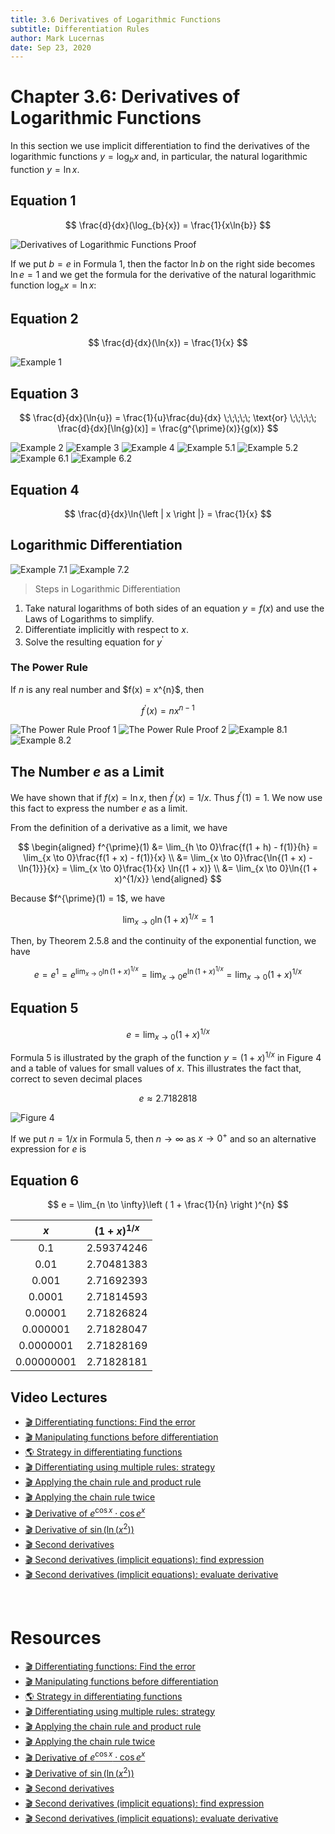 ```yaml
---
title: 3.6 Derivatives of Logarithmic Functions
subtitle: Differentiation Rules
author: Mark Lucernas
date: Sep 23, 2020
---
```



# Chapter 3.6: Derivatives of Logarithmic Functions

In this section we use implicit differentiation to find the derivatives of the
logarithmic functions $y = \log_{b}{x}$ and, in particular, the natural
logarithmic function $y = \ln{x}$.

## Equation 1

$$
\frac{d}{dx}(\log_{b}{x}) = \frac{1}{x\ln{b}}
$$

![Derivatives of Logarithmic Functions Proof](../../../../../files/fall-2020/MATH-150/chapter-3/3.6_derivatives_of_logarithmic_proof.png)

If we put $b = e$ in Formula 1, then the factor $\ln{b}$ on the right side
becomes $\ln{e} = 1$ and we get the formula for the derivative of the natural
logarithmic function $\log_{e}{x} = \ln{x}$:

## Equation 2

$$
\frac{d}{dx}(\ln{x}) = \frac{1}{x}
$$

![Example 1](../../../../../files/fall-2020/MATH-150/chapter-3/3.6_example-1.png)

## Equation 3

$$
\frac{d}{dx}(\ln{u}) = \frac{1}{u}\frac{du}{dx} \;\;\;\;\; \text{or} \;\;\;\;\; \frac{d}{dx}[\ln{g}(x)] = \frac{g^{\prime}(x)}{g(x)}
$$

![Example 2](../../../../../files/fall-2020/MATH-150/chapter-3/3.6_example-2.png)
![Example 3](../../../../../files/fall-2020/MATH-150/chapter-3/3.6_example-3.png)
![Example 4](../../../../../files/fall-2020/MATH-150/chapter-3/3.6_example-4.png)
![Example 5.1](../../../../../files/fall-2020/MATH-150/chapter-3/3.6_example-5.1.png)
![Example 5.2](../../../../../files/fall-2020/MATH-150/chapter-3/3.6_example-5.2.png)
![Example 6.1](../../../../../files/fall-2020/MATH-150/chapter-3/3.6_example-6.1.png)
![Example 6.2](../../../../../files/fall-2020/MATH-150/chapter-3/3.6_example-6.2.png)

## Equation 4

$$
\frac{d}{dx}\ln{\left | x \right |} = \frac{1}{x}
$$

## Logarithmic Differentiation

![Example 7.1](../../../../../files/fall-2020/MATH-150/chapter-3/3.6_example-7.1.png)
![Example 7.2](../../../../../files/fall-2020/MATH-150/chapter-3/3.6_example-7.2.png)

> Steps in Logarithmic Differentiation

1. Take natural logarithms of both sides of an equation $y = f(x)$ and use the
   Laws of Logarithms to simplify.
2. Differentiate implicitly with respect to $x$.
3. Solve the resulting equation for $y^{\prime}$

### The Power Rule

If $n$ is any real number and $f(x) = x^{n}\$, then

$$
f^{\prime}(x) = nx^{n - 1}
$$

![The Power Rule Proof 1](../../../../../files/fall-2020/MATH-150/chapter-3/3.6_the_power_rule_proof-1.png)
![The Power Rule Proof 2](../../../../../files/fall-2020/MATH-150/chapter-3/3.6_the_power_rule_proof-2.png)
![Example 8.1](../../../../../files/fall-2020/MATH-150/chapter-3/3.6_example-8.1.png)
![Example 8.2](../../../../../files/fall-2020/MATH-150/chapter-3/3.6_example-8.2.png)

## The Number $e$ as a Limit

We have shown that if $f(x) = \ln{x}$, then $f^{\prime}(x) = 1/x$. Thus
$f^{\prime}(1) = 1$. We now use this fact to express the number $e$ as a limit.

From the definition of a derivative as a limit, we have

$$
\begin{aligned}
f^{\prime}(1) &= \lim_{h \to 0}\frac{f(1 + h) - f(1)}{h} = \lim_{x \to 0}\frac{f(1 + x) - f(1)}{x} \\
              &= \lim_{x \to 0}\frac{\ln{(1 + x) - \ln{1}}}{x} = \lim_{x \to 0}\frac{1}{x} \ln{(1 + x)} \\
              &= \lim_{x \to 0}\ln{(1 + x)^{1/x}}
\end{aligned}
$$

Because $f^{\prime}(1) = 1\$, we have

$$
\lim_{x \to 0}\ln{(1 + x)^{1/x}} = 1
$$

Then, by Theorem 2.5.8 and the continuity of the exponential function, we have

$$
e = e^{1} = e^{\lim_{x \to 0}\ln{(1 + x)^{1/x}}} = \lim_{x \to 0}e^{\ln{(1 + x)^{1/x}}} = \lim_{x \to 0}(1 + x)^{1/x}
$$

## Equation 5

$$
e = \lim_{x \to 0}(1 + x)^{1/x}
$$

Formula 5 is illustrated by the graph of the function $y = (1 + x)^{1/x}$ in
Figure 4 and a table of values for small values of $x$. This illustrates the
fact that, correct to seven decimal places

$$
e \approx 2.7182818
$$

![Figure 4](../../../../../files/fall-2020/MATH-150/chapter-3/3.6_figure-4.png)

If we put $n = 1/x$ in Formula 5, then $n \to \infty$ as $x \to 0^{+}$ and so an
alternative expression for $e$ is

## Equation 6

$$
e = \lim_{n \to \infty}\left ( 1 + \frac{1}{n} \right )^{n}
$$

<center>

|    $x$     | $(1 + x)^{1/x}$ |
|:----------:|:---------------:|
|    0.1     |   2.59374246    |
|    0.01    |   2.70481383    |
|   0.001    |   2.71692393    |
|   0.0001   |   2.71814593    |
|  0.00001   |   2.71826824    |
|  0.000001  |   2.71828047    |
| 0.0000001  |   2.71828169    |
| 0.00000001 |   2.71828181    |

</center>


## Video Lectures

- [🎬 Differentiating functions: Find the error](https://www.khanacademy.org/math/ap-calculus-ab/ab-differentiation-2-new/ab-3-5a/v/correcting-work-on-derivative-strategies)
- [🎬 Manipulating functions before differentiation](https://www.khanacademy.org/math/ap-calculus-ab/ab-differentiation-2-new/ab-3-5a/v/strategies-applying-derivative-rules)
- [🌎 Strategy in differentiating functions](https://www.khanacademy.org/math/ap-calculus-ab/ab-differentiation-2-new/ab-3-5a/a/review-categorizing-functions-for-taking-derivatives)
- [🎬 Differentiating using multiple rules: strategy](https://www.khanacademy.org/math/ap-calculus-ab/ab-differentiation-2-new/ab-3-5b/v/differentiating-using-multiple-rules-strategy)
- [🎬 Applying the chain rule and product rule](https://www.khanacademy.org/math/ap-calculus-ab/ab-differentiation-2-new/ab-3-5b/v/applying-the-chain-rule-and-product-rule)
- [🎬 Applying the chain rule twice](https://www.khanacademy.org/math/ap-calculus-ab/ab-differentiation-2-new/ab-3-5b/v/applying-chain-rule-twice)
- [🎬 Derivative of $e^{\cos{x}} \cdot \cos{e^{x}}$](https://www.khanacademy.org/math/ap-calculus-ab/ab-differentiation-2-new/ab-3-5b/v/using-the-product-rule-and-the-chain-rule)
- [🎬 Derivative of $\sin{(\ln{(x^{2})})}$](https://www.khanacademy.org/math/ap-calculus-ab/ab-differentiation-2-new/ab-3-5b/v/chain-rule-with-triple-composition)
- [🎬 Second derivatives](https://www.khanacademy.org/math/ap-calculus-ab/ab-differentiation-2-new/ab-3-6/v/second-derivatives)
- [🎬 Second derivatives (implicit equations): find expression](https://www.khanacademy.org/math/ap-calculus-ab/ab-differentiation-2-new/ab-3-6/v/finding-second-derivative-implicit)
- [🎬 Second derivatives (implicit equations): evaluate derivative](https://www.khanacademy.org/math/ap-calculus-ab/ab-differentiation-2-new/ab-3-6/v/evaluating-second-derivative-implicit)

<br>

# Resources

- [🎬 Differentiating functions: Find the error](https://www.khanacademy.org/math/ap-calculus-ab/ab-differentiation-2-new/ab-3-5a/v/correcting-work-on-derivative-strategies)
- [🎬 Manipulating functions before differentiation](https://www.khanacademy.org/math/ap-calculus-ab/ab-differentiation-2-new/ab-3-5a/v/strategies-applying-derivative-rules)
- [🌎 Strategy in differentiating functions](https://www.khanacademy.org/math/ap-calculus-ab/ab-differentiation-2-new/ab-3-5a/a/review-categorizing-functions-for-taking-derivatives)
- [🎬 Differentiating using multiple rules: strategy](https://www.khanacademy.org/math/ap-calculus-ab/ab-differentiation-2-new/ab-3-5b/v/differentiating-using-multiple-rules-strategy)
- [🎬 Applying the chain rule and product rule](https://www.khanacademy.org/math/ap-calculus-ab/ab-differentiation-2-new/ab-3-5b/v/applying-the-chain-rule-and-product-rule)
- [🎬 Applying the chain rule twice](https://www.khanacademy.org/math/ap-calculus-ab/ab-differentiation-2-new/ab-3-5b/v/applying-chain-rule-twice)
- [🎬 Derivative of $e^{\cos{x}} \cdot \cos{e^{x}}$](https://www.khanacademy.org/math/ap-calculus-ab/ab-differentiation-2-new/ab-3-5b/v/using-the-product-rule-and-the-chain-rule)
- [🎬 Derivative of $\sin{(\ln{(x^{2})})}$](https://www.khanacademy.org/math/ap-calculus-ab/ab-differentiation-2-new/ab-3-5b/v/chain-rule-with-triple-composition)
- [🎬 Second derivatives](https://www.khanacademy.org/math/ap-calculus-ab/ab-differentiation-2-new/ab-3-6/v/second-derivatives)
- [🎬 Second derivatives (implicit equations): find expression](https://www.khanacademy.org/math/ap-calculus-ab/ab-differentiation-2-new/ab-3-6/v/finding-second-derivative-implicit)
- [🎬 Second derivatives (implicit equations): evaluate derivative](https://www.khanacademy.org/math/ap-calculus-ab/ab-differentiation-2-new/ab-3-6/v/evaluating-second-derivative-implicit)

